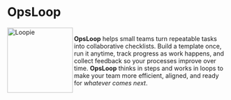 # OpsLoop
<img width="150" align="left" alt="Loopie" src="https://github.com/user-attachments/assets/1e1ceee2-5e1a-44e2-84a5-0d19cf1c40a6" /><br/>
**OpsLoop** helps small teams turn repeatable tasks into collaborative checklists. Build a template once, run it anytime, track progress as work happens, and collect feedback so your processes improve over time.
**OpsLoop** thinks in steps and works in loops to make your team more efficient, aligned, and ready for _whatever comes next_.


